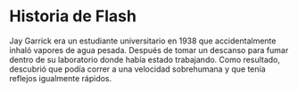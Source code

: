 # Historia de Flash

Jay Garrick era un estudiante universitario en 1938 que accidentalmente inhaló vapores de agua pesada.
Después de tomar un descanso para fumar dentro de su laboratorio donde había estado trabajando. 
Como resultado, descubrió que podía correr a una velocidad sobrehumana y que tenía reflejos igualmente rápidos.
